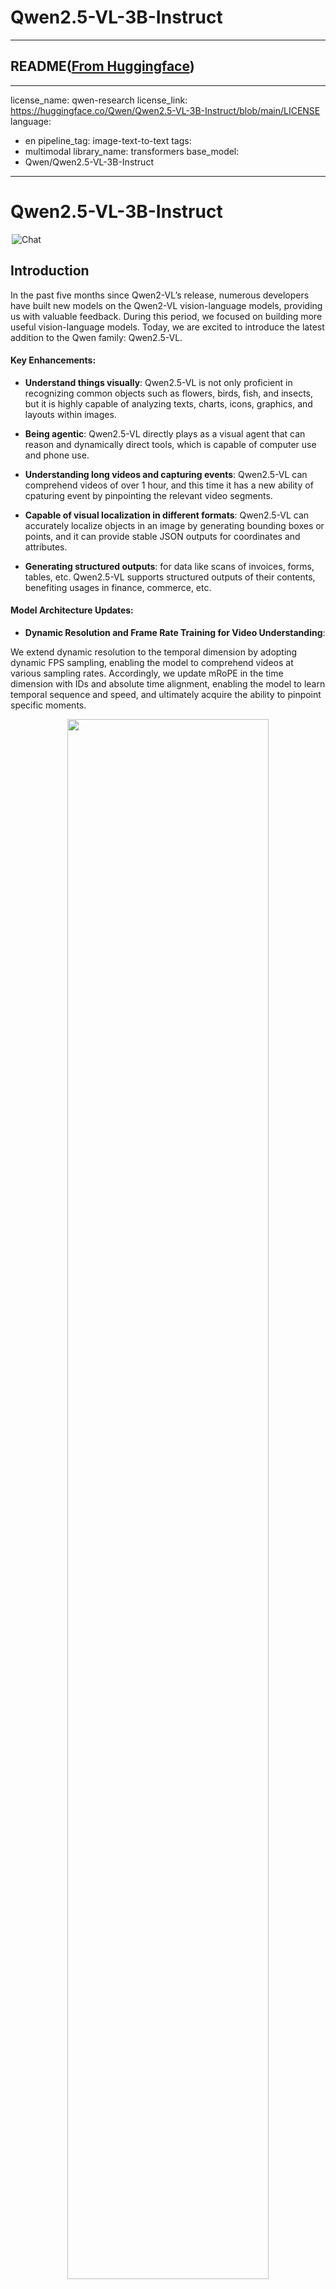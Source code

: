 
# Qwen2.5-VL-3B-Instruct
---


## README([From Huggingface](https://huggingface.co/Qwen/Qwen2.5-VL-3B-Instruct))


---
license_name: qwen-research
license_link: https://huggingface.co/Qwen/Qwen2.5-VL-3B-Instruct/blob/main/LICENSE
language:
- en
pipeline_tag: image-text-to-text
tags:
- multimodal
library_name: transformers
base_model:
- Qwen/Qwen2.5-VL-3B-Instruct
---

# Qwen2.5-VL-3B-Instruct
<a href="https://chat.qwenlm.ai/" target="_blank" style="margin: 2px;">
    <img alt="Chat" src="https://img.shields.io/badge/%F0%9F%92%9C%EF%B8%8F%20Qwen%20Chat%20-536af5" style="display: inline-block; vertical-align: middle;"/>
</a>

## Introduction

In the past five months since Qwen2-VL’s release, numerous developers have built new models on the Qwen2-VL vision-language models, providing us with valuable feedback. During this period, we focused on building more useful vision-language models. Today, we are excited to introduce the latest addition to the Qwen family: Qwen2.5-VL.

#### Key Enhancements:
* **Understand things visually**: Qwen2.5-VL is not only proficient in recognizing common objects such as flowers, birds, fish, and insects, but it is highly capable of analyzing texts, charts, icons, graphics, and layouts within images.

* **Being agentic**: Qwen2.5-VL directly plays as a visual agent that can reason and dynamically direct tools, which is capable of computer use and phone use.

* **Understanding long videos and capturing events**: Qwen2.5-VL can comprehend videos of over 1 hour, and this time it has a new ability of cpaturing event by pinpointing the relevant video segments.

* **Capable of visual localization in different formats**: Qwen2.5-VL can accurately localize objects in an image by generating bounding boxes or points, and it can provide stable JSON outputs for coordinates and attributes.

* **Generating structured outputs**: for data like scans of invoices, forms, tables, etc. Qwen2.5-VL supports structured outputs of their contents, benefiting usages in finance, commerce, etc.


#### Model Architecture Updates:

* **Dynamic Resolution and Frame Rate Training for Video Understanding**:

We extend dynamic resolution to the temporal dimension by adopting dynamic FPS sampling, enabling the model to comprehend videos at various sampling rates. Accordingly, we update mRoPE in the time dimension with IDs and absolute time alignment, enabling the model to learn temporal sequence and speed, and ultimately acquire the ability to pinpoint specific moments.

<p align="center">
    <img src="https://qianwen-res.oss-cn-beijing.aliyuncs.com/Qwen2.5-VL/qwen2.5vl_arc.jpeg" width="80%"/>
<p>


* **Streamlined and Efficient Vision Encoder**

We enhance both training and inference speeds by strategically implementing window attention into the ViT. The ViT architecture is further optimized with SwiGLU and RMSNorm, aligning it with the structure of the Qwen2.5 LLM.


We have three models with 3, 7 and 72 billion parameters. This repo contains the instruction-tuned 3B Qwen2.5-VL model. For more information, visit our [Blog](https://qwenlm.github.io/blog/qwen2.5-vl/) and [GitHub](https://github.com/QwenLM/Qwen2.5-VL).



## Evaluation

### Image benchmark

| Benchmark | InternVL2.5-4B |Qwen2-VL-7B |Qwen2.5-VL-3B |
| :--- | :---:  | :---: | :---: |
| MMMU<sub>val</sub>  | 52.3 | 54.1 | 53.1| 
| MMMU-Pro<sub>val</sub>  | **32.7** | 30.5 | 31.6|
| AI2D<sub>test</sub> | 81.4 | **83.0** | 81.5 |
| DocVQA<sub>test</sub>  | 91.6 | 94.5 | **93.9** | 
| InfoVQA<sub>test</sub>  | 72.1 | 76.5 | **77.1** |
| TextVQA<sub>val</sub>  | 76.8 | **84.3** | 79.3|
| MMBench-V1.1<sub>test</sub>  | 79.3 | **80.7** | 77.6 | 
| MMStar | 58.3 | **60.7** | 55.9 | 
| MathVista<sub>testmini</sub>  | 60.5 | 58.2 | **62.3** |
| MathVision<sub>full</sub>  | 20.9 | 16.3  | **21.2** |


### Video benchmark
| Benchmark | InternVL2.5-4B | Qwen2-VL-7B | Qwen2.5-VL-3B |
| :--- | :---:  | :---: | :---: |
| MVBench | 71.6 | 67.0 | 67.0 |
| VideoMME | 63.6/62.3 | 69.0/63.3 | 67.6/61.5 |
| MLVU | 48.3 | - | 68.2 |
| LVBench | - | - | 43.3 |
| MMBench-Video | 1.73 | 1.44 | 1.63 |
| EgoSchema | - | - | 64.8 |
| PerceptionTest | - | - | 66.9 |
| TempCompass | - | - | 64.4 |
| LongVideoBench | 55.2 | 55.6 | 54.2 |
| CharadesSTA/mIoU | - | - | 38.8 |


### Agent benchmark
| Benchmarks              | Qwen2.5-VL-3B |
|-------------------------|---------------|
| ScreenSpot              |     55.5    |
| ScreenSpot Pro          |     23.9    |
| AITZ_EM                 |  	76.9    |
| Android Control High_EM |    	63.7    |
| Android Control Low_EM  |  	22.2    |
| AndroidWorld_SR         | 	90.8  	|
| MobileMiniWob++_SR      | 	67.9    |

## Requirements
The code of Qwen2.5-VL has been in the latest Hugging face transformers and we advise you to build from source with command:
```
pip install git+https://github.com/huggingface/transformers accelerate
```
or you might encounter the following error:
```
KeyError: 'qwen2_5_vl'
```


## Quickstart

Below, we provide simple examples to show how to use Qwen2.5-VL with 🤖 ModelScope and 🤗 Transformers.

The code of Qwen2.5-VL has been in the latest Hugging face transformers and we advise you to build from source with command:
```
pip install git+https://github.com/huggingface/transformers accelerate
```
or you might encounter the following error:
```
KeyError: 'qwen2_5_vl'
```


We offer a toolkit to help you handle various types of visual input more conveniently, as if you were using an API. This includes base64, URLs, and interleaved images and videos. You can install it using the following command:

```bash
# It's highly recommanded to use `[decord]` feature for faster video loading.
pip install qwen-vl-utils[decord]==0.0.8
```

If you are not using Linux, you might not be able to install `decord` from PyPI. In that case, you can use `pip install qwen-vl-utils` which will fall back to using torchvision for video processing. However, you can still [install decord from source](https://github.com/dmlc/decord?tab=readme-ov-file#install-from-source) to get decord used when loading video.

### Using 🤗  Transformers to Chat

Here we show a code snippet to show you how to use the chat model with `transformers` and `qwen_vl_utils`:

```python
from paddlenlp.transformers import Qwen2_5_VLForConditionalGeneration, AutoTokenizer, AutoProcessor
from qwen_vl_utils import process_vision_info

# default: Load the model on the available device(s)
model = Qwen2_5_VLForConditionalGeneration.from_pretrained(
    "Qwen/Qwen2.5-VL-3B-Instruct",  
)

# We recommend enabling flash_attention_2 for better acceleration and memory saving, especially in multi-image and video scenarios.
# model = Qwen2_5_VLForConditionalGeneration.from_pretrained(
#     "Qwen/Qwen2.5-VL-3B-Instruct",
#     torch_dtype=torch.bfloat16,
#     attn_implementation="flash_attention_2",
#     
# )

# default processer
processor = AutoProcessor.from_pretrained("Qwen/Qwen2.5-VL-3B-Instruct")

# The default range for the number of visual tokens per image in the model is 4-16384.
# You can set min_pixels and max_pixels according to your needs, such as a token range of 256-1280, to balance performance and cost.
# min_pixels = 256*28*28
# max_pixels = 1280*28*28
# processor = AutoProcessor.from_pretrained("Qwen/Qwen2.5-VL-3B-Instruct", min_pixels=min_pixels, max_pixels=max_pixels)

messages = [
    {
        "role": "user",
        "content": [
            {
                "type": "image",
                "image": "https://qianwen-res.oss-cn-beijing.aliyuncs.com/Qwen-VL/assets/demo.jpeg",
            },
            {"type": "text", "text": "Describe this image."},
        ],
    }
]

# Preparation for inference
text = processor.apply_chat_template(
    messages, tokenize=False, add_generation_prompt=True
)
image_inputs, video_inputs = process_vision_info(messages)
inputs = processor(
    text=[text],
    images=image_inputs,
    videos=video_inputs,
    padding=True,
    return_tensors="pd",
)
inputs = inputs.to("cuda")

# Inference: Generation of the output
generated_ids = model.generate(**inputs, max_new_tokens=128)
generated_ids_trimmed = [
    out_ids[len(in_ids) :] for in_ids, out_ids in zip(inputs.input_ids, generated_ids)
]
output_text = processor.batch_decode(
    generated_ids_trimmed, skip_special_tokens=True, clean_up_tokenization_spaces=False
)
print(output_text)
```
<details>
<summary>Multi image inference</summary>

```python
# Messages containing multiple images and a text query
messages = [
    {
        "role": "user",
        "content": [
            {"type": "image", "image": "file:///path/to/image1.jpg"},
            {"type": "image", "image": "file:///path/to/image2.jpg"},
            {"type": "text", "text": "Identify the similarities between these images."},
        ],
    }
]

# Preparation for inference
text = processor.apply_chat_template(
    messages, tokenize=False, add_generation_prompt=True
)
image_inputs, video_inputs = process_vision_info(messages)
inputs = processor(
    text=[text],
    images=image_inputs,
    videos=video_inputs,
    padding=True,
    return_tensors="pd",
)
inputs = inputs.to("cuda")

# Inference
generated_ids = model.generate(**inputs, max_new_tokens=128)
generated_ids_trimmed = [
    out_ids[len(in_ids) :] for in_ids, out_ids in zip(inputs.input_ids, generated_ids)
]
output_text = processor.batch_decode(
    generated_ids_trimmed, skip_special_tokens=True, clean_up_tokenization_spaces=False
)
print(output_text)
```
</details>

<details>
<summary>Video inference</summary>

```python
# Messages containing a images list as a video and a text query
messages = [
    {
        "role": "user",
        "content": [
            {
                "type": "video",
                "video": [
                    "file:///path/to/frame1.jpg",
                    "file:///path/to/frame2.jpg",
                    "file:///path/to/frame3.jpg",
                    "file:///path/to/frame4.jpg",
                ],
            },
            {"type": "text", "text": "Describe this video."},
        ],
    }
]

# Messages containing a local video path and a text query
messages = [
    {
        "role": "user",
        "content": [
            {
                "type": "video",
                "video": "file:///path/to/video1.mp4",
                "max_pixels": 360 * 420,
                "fps": 1.0,
            },
            {"type": "text", "text": "Describe this video."},
        ],
    }
]

# Messages containing a video url and a text query
messages = [
    {
        "role": "user",
        "content": [
            {
                "type": "video",
                "video": "https://qianwen-res.oss-cn-beijing.aliyuncs.com/Qwen2-VL/space_woaudio.mp4",
            },
            {"type": "text", "text": "Describe this video."},
        ],
    }
]

#In Qwen 2.5 VL, frame rate information is also input into the model to align with absolute time.
# Preparation for inference
text = processor.apply_chat_template(
    messages, tokenize=False, add_generation_prompt=True
)
image_inputs, video_inputs, video_kwargs = process_vision_info(messages, return_video_kwargs=True)
inputs = processor(
    text=[text],
    images=image_inputs,
    videos=video_inputs,
    fps=fps,
    padding=True,
    return_tensors="pd",
    **video_kwargs,
)
inputs = inputs.to("cuda")

# Inference
generated_ids = model.generate(**inputs, max_new_tokens=128)
generated_ids_trimmed = [
    out_ids[len(in_ids) :] for in_ids, out_ids in zip(inputs.input_ids, generated_ids)
]
output_text = processor.batch_decode(
    generated_ids_trimmed, skip_special_tokens=True, clean_up_tokenization_spaces=False
)
print(output_text)
```

Video URL compatibility largely depends on the third-party library version. The details are in the table below. change the backend by `FORCE_QWENVL_VIDEO_READER=torchvision` or `FORCE_QWENVL_VIDEO_READER=decord` if you prefer not to use the default one.

| Backend     | HTTP | HTTPS |
|-------------|------|-------|
| torchvision >= 0.19.0 | ✅  | ✅   |
| torchvision < 0.19.0  | ❌  | ❌   |
| decord      | ✅  | ❌   |
</details>

<details>
<summary>Batch inference</summary>

```python
# Sample messages for batch inference
messages1 = [
    {
        "role": "user",
        "content": [
            {"type": "image", "image": "file:///path/to/image1.jpg"},
            {"type": "image", "image": "file:///path/to/image2.jpg"},
            {"type": "text", "text": "What are the common elements in these pictures?"},
        ],
    }
]
messages2 = [
    {"role": "system", "content": "You are a helpful assistant."},
    {"role": "user", "content": "Who are you?"},
]
# Combine messages for batch processing
messages = [messages1, messages2]

# Preparation for batch inference
texts = [
    processor.apply_chat_template(msg, tokenize=False, add_generation_prompt=True)
    for msg in messages
]
image_inputs, video_inputs = process_vision_info(messages)
inputs = processor(
    text=texts,
    images=image_inputs,
    videos=video_inputs,
    padding=True,
    return_tensors="pd",
)
inputs = inputs.to("cuda")

# Batch Inference
generated_ids = model.generate(**inputs, max_new_tokens=128)
generated_ids_trimmed = [
    out_ids[len(in_ids) :] for in_ids, out_ids in zip(inputs.input_ids, generated_ids)
]
output_texts = processor.batch_decode(
    generated_ids_trimmed, skip_special_tokens=True, clean_up_tokenization_spaces=False
)
print(output_texts)
```
</details>

### 🤖 ModelScope
We strongly advise users especially those in mainland China to use ModelScope. `snapshot_download` can help you solve issues concerning downloading checkpoints.


### More Usage Tips

For input images, we support local files, base64, and URLs. For videos, we currently only support local files.

```python
# You can directly insert a local file path, a URL, or a base64-encoded image into the position where you want in the text.
## Local file path
messages = [
    {
        "role": "user",
        "content": [
            {"type": "image", "image": "file:///path/to/your/image.jpg"},
            {"type": "text", "text": "Describe this image."},
        ],
    }
]
## Image URL
messages = [
    {
        "role": "user",
        "content": [
            {"type": "image", "image": "http://path/to/your/image.jpg"},
            {"type": "text", "text": "Describe this image."},
        ],
    }
]
## Base64 encoded image
messages = [
    {
        "role": "user",
        "content": [
            {"type": "image", "image": "data:image;base64,/9j/..."},
            {"type": "text", "text": "Describe this image."},
        ],
    }
]
```
#### Image Resolution for performance boost

The model supports a wide range of resolution inputs. By default, it uses the native resolution for input, but higher resolutions can enhance performance at the cost of more computation. Users can set the minimum and maximum number of pixels to achieve an optimal configuration for their needs, such as a token count range of 256-1280, to balance speed and memory usage.

```python
min_pixels = 256 * 28 * 28
max_pixels = 1280 * 28 * 28
processor = AutoProcessor.from_pretrained(
    "Qwen/Qwen2.5-VL-3B-Instruct", min_pixels=min_pixels, max_pixels=max_pixels
)
```

Besides, We provide two methods for fine-grained control over the image size input to the model:

1. Define min_pixels and max_pixels: Images will be resized to maintain their aspect ratio within the range of min_pixels and max_pixels.
   
2. Specify exact dimensions: Directly set `resized_height` and `resized_width`. These values will be rounded to the nearest multiple of 28.

```python
# min_pixels and max_pixels
messages = [
    {
        "role": "user",
        "content": [
            {
                "type": "image",
                "image": "file:///path/to/your/image.jpg",
                "resized_height": 280,
                "resized_width": 420,
            },
            {"type": "text", "text": "Describe this image."},
        ],
    }
]
# resized_height and resized_width
messages = [
    {
        "role": "user",
        "content": [
            {
                "type": "image",
                "image": "file:///path/to/your/image.jpg",
                "min_pixels": 50176,
                "max_pixels": 50176,
            },
            {"type": "text", "text": "Describe this image."},
        ],
    }
]
```

### Processing Long Texts

The current `config.json` is set for context length up to 32,768 tokens.
To handle extensive inputs exceeding 32,768 tokens, we utilize [YaRN](https://arxiv.org/abs/2309.00071), a technique for enhancing model length extrapolation, ensuring optimal performance on lengthy texts.

For supported frameworks, you could add the following to `config.json` to enable YaRN:

```
{
	...,
    "type": "yarn",
    "mrope_section": [
        16,
        24,
        24
    ],
    "factor": 4,
    "original_max_position_embeddings": 32768
}
```

However, it should be noted that this method has a significant impact on the performance of temporal and spatial localization tasks, and is therefore not recommended for use.

At the same time, for long video inputs, since MRoPE itself is more economical with ids, the max_position_embeddings can be directly modified to a larger value, such as 64k.



## Citation

If you find our work helpful, feel free to give us a cite.

```
@misc{qwen2.5-VL,
    title = {Qwen2.5-VL},
    url = {https://qwenlm.github.io/blog/qwen2.5-vl/},
    author = {Qwen Team},
    month = {January},
    year = {2025}
}

@article{Qwen2VL,
  title={Qwen2-VL: Enhancing Vision-Language Model's Perception of the World at Any Resolution},
  author={Wang, Peng and Bai, Shuai and Tan, Sinan and Wang, Shijie and Fan, Zhihao and Bai, Jinze and Chen, Keqin and Liu, Xuejing and Wang, Jialin and Ge, Wenbin and Fan, Yang and Dang, Kai and Du, Mengfei and Ren, Xuancheng and Men, Rui and Liu, Dayiheng and Zhou, Chang and Zhou, Jingren and Lin, Junyang},
  journal={arXiv preprint arXiv:2409.12191},
  year={2024}
}

@article{Qwen-VL,
  title={Qwen-VL: A Versatile Vision-Language Model for Understanding, Localization, Text Reading, and Beyond},
  author={Bai, Jinze and Bai, Shuai and Yang, Shusheng and Wang, Shijie and Tan, Sinan and Wang, Peng and Lin, Junyang and Zhou, Chang and Zhou, Jingren},
  journal={arXiv preprint arXiv:2308.12966},
  year={2023}
}
```




## Model Files

- [LICENSE](https://paddlenlp.bj.bcebos.com/models/community/Qwen/Qwen2.5-VL-3B-Instruct/LICENSE) (7.2 KB)

- [README.md](https://paddlenlp.bj.bcebos.com/models/community/Qwen/Qwen2.5-VL-3B-Instruct/README.md) (17.9 KB)

- [config.json](https://paddlenlp.bj.bcebos.com/models/community/Qwen/Qwen2.5-VL-3B-Instruct/config.json) (1.3 KB)

- [generation_config.json](https://paddlenlp.bj.bcebos.com/models/community/Qwen/Qwen2.5-VL-3B-Instruct/generation_config.json) (243.0 B)

- [index.html](https://paddlenlp.bj.bcebos.com/models/community/Qwen/Qwen2.5-VL-3B-Instruct/index.html) (1.2 KB)

- [merges.txt](https://paddlenlp.bj.bcebos.com/models/community/Qwen/Qwen2.5-VL-3B-Instruct/merges.txt) (1.6 MB)

- [model-00001-of-00002.safetensors](https://paddlenlp.bj.bcebos.com/models/community/Qwen/Qwen2.5-VL-3B-Instruct/model-00001-of-00002.safetensors) (3.7 GB)

- [model-00002-of-00002.safetensors](https://paddlenlp.bj.bcebos.com/models/community/Qwen/Qwen2.5-VL-3B-Instruct/model-00002-of-00002.safetensors) (3.3 GB)

- [model.safetensors.index.json](https://paddlenlp.bj.bcebos.com/models/community/Qwen/Qwen2.5-VL-3B-Instruct/model.safetensors.index.json) (63.9 KB)

- [preprocessor_config.json](https://paddlenlp.bj.bcebos.com/models/community/Qwen/Qwen2.5-VL-3B-Instruct/preprocessor_config.json) (353.0 B)

- [tokenizer.json](https://paddlenlp.bj.bcebos.com/models/community/Qwen/Qwen2.5-VL-3B-Instruct/tokenizer.json) (6.7 MB)

- [tokenizer_config.json](https://paddlenlp.bj.bcebos.com/models/community/Qwen/Qwen2.5-VL-3B-Instruct/tokenizer_config.json) (5.6 KB)

- [vocab.json](https://paddlenlp.bj.bcebos.com/models/community/Qwen/Qwen2.5-VL-3B-Instruct/vocab.json) (2.6 MB)


[Back to Main](../../)